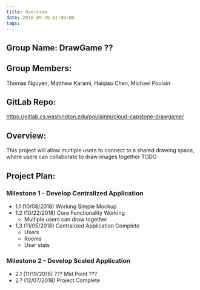```yaml
---
title: Overview
date: 2018-09-26 01:00:00
tags:
---
```


## Group Name: DrawGame ??
## Group Members:
Thomas Nguyen, Matthew Karami, Haiqiao Chen, Michael Poulain
## GitLab Repo:
https://gitlab.cs.washington.edu/poulainm/cloud-capstone-drawgame/

## Overview:
This project will allow multiple users to connect to a shared drawing space, where users can collaborate to draw images together TODO

## Project Plan:
### Milestone 1 - Develop Centralized Application
* 1.1 (10/08/2018) Working Simple Mockup
* 1.2 (10/22/2018) Core Functionality Working
    * Multiple users can draw together
* 1.3 (11/05/2018) Centralized Application Complete
    * Users
    * Rooms
    * User stats

### Milestone 2 - Develop Scaled Application
* 2.1 (11/19/2018) ??? Mid Point ???
* 2.? (12/07/2018) Project Complete

